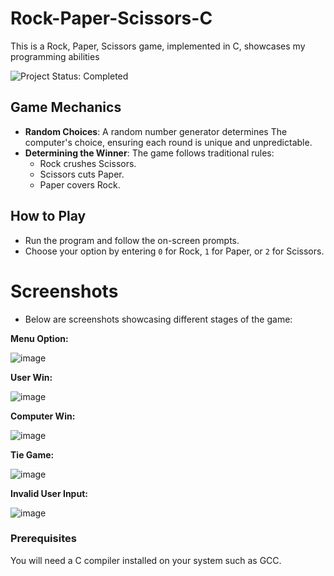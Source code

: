 # Rock-Paper-Scissors-C
This is a Rock, Paper, Scissors game, implemented in C, showcases my programming abilities

![Project Status: Completed](https://img.shields.io/badge/Project%20Status-Completed-brightgreen)

## Game Mechanics
- **Random Choices**: A random number generator determines The computer's choice, ensuring each round is unique and 
    unpredictable.
- **Determining the Winner**: The game follows traditional rules:
  - Rock crushes Scissors.
  - Scissors cuts Paper.
  - Paper covers Rock.

## How to Play
- Run the program and follow the on-screen prompts.
- Choose your option by entering `0` for Rock, `1` for Paper, or `2` for Scissors.

# Screenshots
- Below are screenshots showcasing different stages of the game:

**Menu Option:**

![image](https://github.com/HusainCode/Rock-Paper-Scissors-C/assets/59243432/df94bfd9-9f84-4f0f-b568-2c98ef80d741)

**User Win:**

![image](https://github.com/HusainCode/Rock-Paper-Scissors-C/assets/59243432/62e36bb3-7bb7-4cd2-837e-232d546f4b53)

**Computer Win:**

![image](https://github.com/HusainCode/Rock-Paper-Scissors-C/assets/59243432/f758daec-7f1e-45cc-8d5e-ecacd06a1bd9)

**Tie Game:**

![image](https://github.com/HusainCode/Rock-Paper-Scissors-C/assets/59243432/afcea072-3353-4076-a1c5-d9ea7d833614)

**Invalid User Input:**

![image](https://github.com/HusainCode/Rock-Paper-Scissors-C/assets/59243432/aed4ee76-a7d2-435a-a107-820d3f7adac5)

### Prerequisites
You will need a C compiler installed on your system such as GCC.





